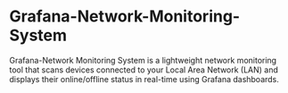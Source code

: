 # Grafana-Network-Monitoring-System
Grafana-Network Monitoring System is a lightweight network monitoring tool that scans devices connected to your Local Area Network (LAN) and displays their online/offline status in real-time using Grafana dashboards.

